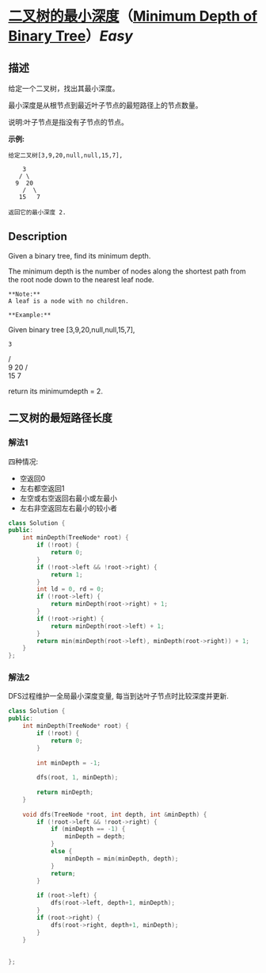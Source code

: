 # [二叉树的最小深度](https://leetcode-cn.com/problems/minimum-depth-of-binary-tree)（[Minimum Depth of Binary Tree](https://leetcode.com/problems/minimum-depth-of-binary-tree)）*Easy*
## 描述
给定一个二叉树，找出其最小深度。

最小深度是从根节点到最近叶子节点的最短路径上的节点数量。

说明:叶子节点是指没有子节点的节点。

**示例:**
```
给定二叉树[3,9,20,null,null,15,7],

    3
   / \
  9  20
    /  \
   15   7

返回它的最小深度 2.
```

## Description
Given a binary tree, find its minimum depth.

The minimum depth is the number of nodes along the shortest path from the root node down to the nearest leaf node.
```
**Note:**
A leaf is a node with no children.

**Example:**
```
Given binary tree [3,9,20,null,null,15,7],


    3
   / \
  9  20
    /  \
   15   7

return its minimumdepth = 2.


## 二叉树的最短路径长度

### 解法1
四种情况:
- 空返回0
- 左右都空返回1
- 左空或右空返回右最小或左最小
- 左右非空返回左右最小的较小者
```c++
class Solution {
public:
    int minDepth(TreeNode* root) {
        if (!root) {
            return 0;
        }
        if (!root->left && !root->right) {
            return 1;
        }
        int ld = 0, rd = 0;
        if (!root->left) {
            return minDepth(root->right) + 1;
        }
        if (!root->right) {
            return minDepth(root->left) + 1;
        }
        return min(minDepth(root->left), minDepth(root->right)) + 1;
    }
};
```


### 解法2
DFS过程维护一全局最小深度变量, 每当到达叶子节点时比较深度并更新.
```c++
class Solution {
public:
    int minDepth(TreeNode* root) {
        if (!root) {
            return 0;
        }
        
        int minDepth = -1;
        
        dfs(root, 1, minDepth);
        
        return minDepth;
    }
    
    void dfs(TreeNode *root, int depth, int &minDepth) {
        if (!root->left && !root->right) {
            if (minDepth == -1) {
                minDepth = depth;
            }
            else {
                minDepth = min(minDepth, depth);
            }
            return;
        }
        
        if (root->left) {
            dfs(root->left, depth+1, minDepth);
        }
        if (root->right) {
            dfs(root->right, depth+1, minDepth);
        }
    }
    
    
};
```
